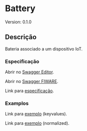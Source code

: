 # Battery
Version: 0.1.0

## Descrição

Bateria associado a um dispositivo IoT.
### Especificação

Abrir no [Swagger Editor](https://editor.swagger.io/?url=https://raw.githubusercontent.com/jpcoelhoATipbDOTpt/MAN4HEALTH/main/DataModel/Hardware/Battery/swagger.yaml).

Abrir no [Swagger FIWARE](https://swagger.lab.fiware.org/?url=https://raw.githubusercontent.com/jpcoelhoATipbDOTpt/MAN4HEALTH/main/DataModel/Hardware/Battery/swagger.yaml).

Link para [especificação](https://github.com/jpcoelhoATipbDOTpt/MAN4HEALTH/blob/main/DataModel/Hardware/Battery/datamodels.md).

### Examplos

Link para [exemplo](https://raw.githubusercontent.com/jpcoelhoATipbDOTpt/MAN4HEALTH/main/DataModel/Hardware/Battery/examples/example-keyvalues.jsonld) (keyvalues).

Link para [exemplo](https://raw.githubusercontent.com/jpcoelhoATipbDOTpt/MAN4HEALTH/main/DataModel/Hardware/Battery/examples/example-normalized.jsonld) (normalized).
